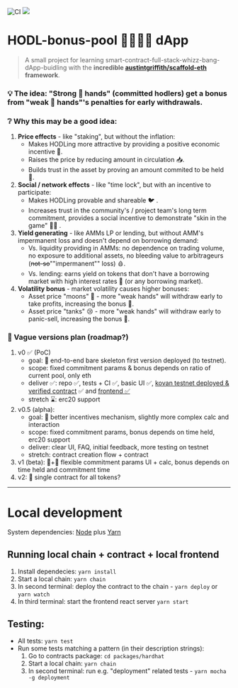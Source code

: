 ![CI](https://github.com/artdgn/hodl-bonus-pool-dapp/workflows/CI/badge.svg) 
<a href=https://hodl-pool-dapp-v0-kovan.surge.sh/><img src=https://img.shields.io/badge/Kovan--V0-Surge-blueviolet></img></a>

# HODL-bonus-pool 🧑‍🤝‍🧑🤽 dApp 
> A small project for learning smart-contract-full-stack-whizz-bang-dApp-buidling with the **incredible [austintgriffith/scaffold-eth](https://github.com/austintgriffith/scaffold-eth) framework**.

### 💡 The idea: "Strong 💎 hands" (committed hodlers) get a bonus from "weak 🧁 hands"'s penalties for early withdrawals.

### ❔ Why this may be a good idea:
1. **Price effects** - like "staking", but without the inflation:
    - Makes HODLing more attractive by providing a positive economic incentive 🤑. 
    - Raises the price by reducing amount in circulation 📥.
    - Builds trust in the asset by proving an amount commited to be held 💍.
1. **Social / network effects** - like "time lock", but with an incentive to participate:
    - Makes HODLing provable and shareable 🐦 .
    - Increases trust in the community's / project team's long term commitment, provides a social incentive to demonstrate "skin in the game" 🙋‍♀️ .
1. **Yield generating** - like AMMs LP or lending, but without AMM's impermanent loss and doesn't depend on borrowing demand:
    - Vs. liquidity providing in AMMs: no dependence on trading volume, no exposure to additional assets, no bleeding value to arbitrageurs (~~not-so~~""impermanent"" loss) 🩸.
    - Vs. lending: earns yield on tokens that don't have a borrowing market with high interest rates 🔄 (or any borrowing market).
1. **Volatility bonus** - market volatility causes higher bonuses:
    - Asset price "moons" 🥳 - more "weak hands" will withdraw early to take profits, increasing the bonus 💸.
    - Asset price "tanks" 😢 - more "weak hands" will withdraw early to panic-sell, increasing the bonus 💸.

### 🧭 Vague versions plan (roadmap?)
1. v0 ✅ (PoC)
    - goal: 🚀 end-to-end bare skeleton first version deployed (to testnet). 
    - scope: fixed commitment params & bonus depends on ratio of current pool, only eth
    - deliver ✅: repo ✅, tests + CI ✅, basic UI ✅, [kovan testnet deployed & verified contract](https://kovan.etherscan.io/address/0xaD00093d69829C61c952eF9A354B14D41F38BEA3#code) ✅ and [frontend ✅](https://hodl-pool-dapp-v0-kovan.surge.sh/)
    - stretch ⌛: erc20 support
1. v0.5 (alpha):
    - goal: 🧠 better incentives mechanism, slightly more complex calc and interaction 
    - scope: fixed commitment params, bonus depends on time held, erc20 support
    - deliver: clear UI, FAQ, initial feedback, more testing on testnet
    - stretch: contract creation flow + contract
1. v1 (beta): 🍕+🍔 flexible commitment params UI + calc, bonus depends on time held and commitment time
1. v2: 🚢 single contract for all tokens?

---

# Local development

System dependencies: [Node](https://nodejs.org/dist/latest-v12.x/) plus [Yarn](https://classic.yarnpkg.com/en/docs/install/)

## Running local chain + contract + local frontend
1. Install dependecies: `yarn install`
1. Start a local chain: `yarn chain`
1. In second terminal: deploy the contract to the chain - `yarn deploy` or `yarn watch`
1. In third terminal: start the frontend react server `yarn start`

## Testing:
- All tests: `yarn test`
- Run some tests matching a pattern (in their description strings):
  1. Go to contracts package: `cd packages/hardhat`
  2. Start a local chain: `yarn chain`
  3. In second terminal: run e.g. "deployment" related tests - `yarn mocha -g deployment`
